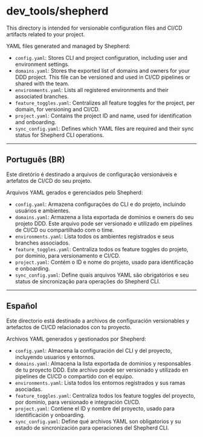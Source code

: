 # dev_tools/shepherd

This directory is intended for versionable configuration files and CI/CD artifacts related to your project.

YAML files generated and managed by Shepherd:

- `config.yaml`: Stores CLI and project configuration, including user and environment settings.
- `domains.yaml`: Stores the exported list of domains and owners for your DDD project. This file can be versioned and used in CI/CD pipelines or shared with the team.
- `environments.yaml`: Lists all registered environments and their associated branches.
- `feature_toggles.yaml`: Centralizes all feature toggles for the project, per domain, for versioning and CI/CD.
- `project.yaml`: Contains the project ID and name, used for identification and onboarding.
- `sync_config.yaml`: Defines which YAML files are required and their sync status for Shepherd CLI operations.

---

## Português (BR)

Este diretório é destinado a arquivos de configuração versionáveis e artefatos de CI/CD do seu projeto.

Arquivos YAML gerados e gerenciados pelo Shepherd:

- `config.yaml`: Armazena configurações do CLI e do projeto, incluindo usuários e ambientes.
- `domains.yaml`: Armazena a lista exportada de domínios e owners do seu projeto DDD. Este arquivo pode ser versionado e utilizado em pipelines de CI/CD ou compartilhado com o time.
- `environments.yaml`: Lista todos os ambientes registrados e seus branches associados.
- `feature_toggles.yaml`: Centraliza todos os feature toggles do projeto, por domínio, para versionamento e CI/CD.
- `project.yaml`: Contém o ID e nome do projeto, usado para identificação e onboarding.
- `sync_config.yaml`: Define quais arquivos YAML são obrigatórios e seu status de sincronização para operações do Shepherd CLI.

---

## Español

Este directorio está destinado a archivos de configuración versionables y artefactos de CI/CD relacionados con tu proyecto.

Archivos YAML generados y gestionados por Shepherd:

- `config.yaml`: Almacena la configuración del CLI y del proyecto, incluyendo usuarios y entornos.
- `domains.yaml`: Almacena la lista exportada de dominios y responsables de tu proyecto DDD. Este archivo puede ser versionado y utilizado en pipelines de CI/CD o compartido con el equipo.
- `environments.yaml`: Lista todos los entornos registrados y sus ramas asociadas.
- `feature_toggles.yaml`: Centraliza todos los feature toggles del proyecto, por dominio, para versionado e integración CI/CD.
- `project.yaml`: Contiene el ID y nombre del proyecto, usado para identificación y onboarding.
- `sync_config.yaml`: Define qué archivos YAML son obligatorios y su estado de sincronización para operaciones del Shepherd CLI.

